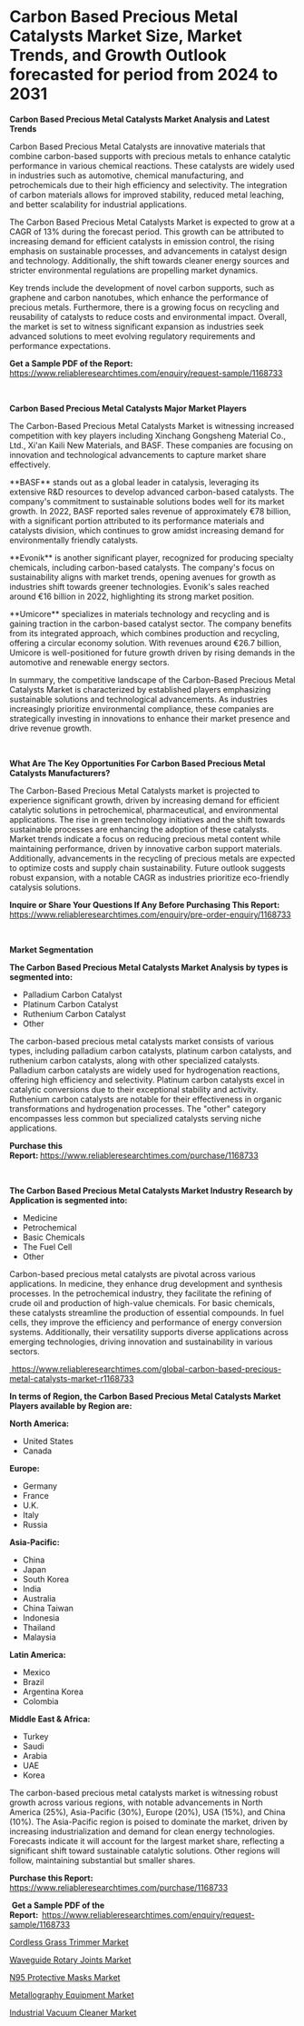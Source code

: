 <p><h1>Carbon Based Precious Metal Catalysts Market Size, Market Trends, and Growth Outlook forecasted for period from 2024 to 2031</h1></p><p><strong>Carbon Based Precious Metal Catalysts Market Analysis and Latest Trends</strong></p>
<p><p>Carbon Based Precious Metal Catalysts are innovative materials that combine carbon-based supports with precious metals to enhance catalytic performance in various chemical reactions. These catalysts are widely used in industries such as automotive, chemical manufacturing, and petrochemicals due to their high efficiency and selectivity. The integration of carbon materials allows for improved stability, reduced metal leaching, and better scalability for industrial applications.</p><p>The Carbon Based Precious Metal Catalysts Market is expected to grow at a CAGR of 13% during the forecast period. This growth can be attributed to increasing demand for efficient catalysts in emission control, the rising emphasis on sustainable processes, and advancements in catalyst design and technology. Additionally, the shift towards cleaner energy sources and stricter environmental regulations are propelling market dynamics. </p><p>Key trends include the development of novel carbon supports, such as graphene and carbon nanotubes, which enhance the performance of precious metals. Furthermore, there is a growing focus on recycling and reusability of catalysts to reduce costs and environmental impact. Overall, the market is set to witness significant expansion as industries seek advanced solutions to meet evolving regulatory requirements and performance expectations.</p></p>
<p><strong>Get a Sample PDF of the Report:&nbsp;</strong> <a href="https://www.reliableresearchtimes.com/enquiry/request-sample/1168733?utm_campaign=1735&utm_medium=2&utm_source=Github&utm_content=ia&utm_term=30102024&utm_id=carbon-based-precious-metal-catalysts">https://www.reliableresearchtimes.com/enquiry/request-sample/1168733</a></p>
<p>&nbsp;</p>
<p><strong>Carbon Based Precious Metal Catalysts Major Market Players</strong></p>
<p><p>The Carbon-Based Precious Metal Catalysts Market is witnessing increased competition with key players including Xinchang Gongsheng Material Co., Ltd., Xi'an Kaili New Materials, and BASF. These companies are focusing on innovation and technological advancements to capture market share effectively.</p><p>**BASF** stands out as a global leader in catalysis, leveraging its extensive R&D resources to develop advanced carbon-based catalysts. The company's commitment to sustainable solutions bodes well for its market growth. In 2022, BASF reported sales revenue of approximately €78 billion, with a significant portion attributed to its performance materials and catalysts division, which continues to grow amidst increasing demand for environmentally friendly catalysts.</p><p>**Evonik** is another significant player, recognized for producing specialty chemicals, including carbon-based catalysts. The company's focus on sustainability aligns with market trends, opening avenues for growth as industries shift towards greener technologies. Evonik's sales reached around €16 billion in 2022, highlighting its strong market position.</p><p>**Umicore** specializes in materials technology and recycling and is gaining traction in the carbon-based catalyst sector. The company benefits from its integrated approach, which combines production and recycling, offering a circular economy solution. With revenues around €26.7 billion, Umicore is well-positioned for future growth driven by rising demands in the automotive and renewable energy sectors.</p><p>In summary, the competitive landscape of the Carbon-Based Precious Metal Catalysts Market is characterized by established players emphasizing sustainable solutions and technological advancements. As industries increasingly prioritize environmental compliance, these companies are strategically investing in innovations to enhance their market presence and drive revenue growth.</p></p>
<p>&nbsp;</p>
<p><strong>What Are The Key Opportunities For Carbon Based Precious Metal Catalysts Manufacturers?</strong></p>
<p><p>The Carbon-Based Precious Metal Catalysts market is projected to experience significant growth, driven by increasing demand for efficient catalytic solutions in petrochemical, pharmaceutical, and environmental applications. The rise in green technology initiatives and the shift towards sustainable processes are enhancing the adoption of these catalysts. Market trends indicate a focus on reducing precious metal content while maintaining performance, driven by innovative carbon support materials. Additionally, advancements in the recycling of precious metals are expected to optimize costs and supply chain sustainability. Future outlook suggests robust expansion, with a notable CAGR as industries prioritize eco-friendly catalysis solutions.</p></p>
<p><strong>Inquire or Share Your Questions If Any Before Purchasing This Report:</strong> <a href="https://www.reliableresearchtimes.com/enquiry/pre-order-enquiry/1168733?utm_campaign=1735&utm_medium=2&utm_source=Github&utm_content=ia&utm_term=30102024&utm_id=carbon-based-precious-metal-catalysts">https://www.reliableresearchtimes.com/enquiry/pre-order-enquiry/1168733</a></p>
<p>&nbsp;</p>
<p><strong>Market Segmentation</strong></p>
<p><strong>The Carbon Based Precious Metal Catalysts Market Analysis by types is segmented into:</strong></p>
<p><ul><li>Palladium Carbon Catalyst</li><li>Platinum Carbon Catalyst</li><li>Ruthenium Carbon Catalyst</li><li>Other</li></ul></p>
<p><p>The carbon-based precious metal catalysts market consists of various types, including palladium carbon catalysts, platinum carbon catalysts, and ruthenium carbon catalysts, along with other specialized catalysts. Palladium carbon catalysts are widely used for hydrogenation reactions, offering high efficiency and selectivity. Platinum carbon catalysts excel in catalytic conversions due to their exceptional stability and activity. Ruthenium carbon catalysts are notable for their effectiveness in organic transformations and hydrogenation processes. The "other" category encompasses less common but specialized catalysts serving niche applications.</p></p>
<p><strong>Purchase this Report:&nbsp;</strong><a href="https://www.reliableresearchtimes.com/purchase/1168733?utm_campaign=1735&utm_medium=2&utm_source=Github&utm_content=ia&utm_term=30102024&utm_id=carbon-based-precious-metal-catalysts">https://www.reliableresearchtimes.com/purchase/1168733</a></p>
<p>&nbsp;</p>
<p><strong>The Carbon Based Precious Metal Catalysts Market Industry Research by Application is segmented into:</strong></p>
<p><ul><li>Medicine</li><li>Petrochemical</li><li>Basic Chemicals</li><li>The Fuel Cell</li><li>Other</li></ul></p>
<p><p>Carbon-based precious metal catalysts are pivotal across various applications. In medicine, they enhance drug development and synthesis processes. In the petrochemical industry, they facilitate the refining of crude oil and production of high-value chemicals. For basic chemicals, these catalysts streamline the production of essential compounds. In fuel cells, they improve the efficiency and performance of energy conversion systems. Additionally, their versatility supports diverse applications across emerging technologies, driving innovation and sustainability in various sectors.</p></p>
<p><a href="https://www.reliableresearchtimes.com/global-carbon-based-precious-metal-catalysts-market-r1168733?utm_campaign=1735&utm_medium=2&utm_source=Github&utm_content=ia&utm_term=30102024&utm_id=carbon-based-precious-metal-catalysts">&nbsp;https://www.reliableresearchtimes.com/global-carbon-based-precious-metal-catalysts-market-r1168733</a></p>
<p><strong>In terms of Region, the Carbon Based Precious Metal Catalysts Market Players available by Region are:</strong></p>
<p>
    <p> <strong> North America: </strong>
        <ul>
            <li>United States</li>
            <li>Canada</li>
        </ul>
        </p> 
    <p> <strong> Europe: </strong>
        <ul>
            <li>Germany</li>
            <li>France</li>
            <li>U.K.</li>
            <li>Italy</li>
            <li>Russia</li>
        </ul>
        </p> 
    <p> <strong> Asia-Pacific: </strong>
        <ul>
            <li>China</li>
            <li>Japan</li>
            <li>South Korea</li>
            <li>India</li>
            <li>Australia</li>
            <li>China Taiwan</li>
            <li>Indonesia</li>
            <li>Thailand</li>
            <li>Malaysia</li>
        </ul>
        </p> 
    <p> <strong> Latin America: </strong>
        <ul>
            <li>Mexico</li>
            <li>Brazil</li>
            <li>Argentina Korea</li>
            <li>Colombia</li>
        </ul>
        </p> 
    <p> <strong> Middle East & Africa: </strong>
        <ul>
            <li>Turkey</li>
            <li>Saudi</li>
            <li>Arabia</li>
            <li>UAE</li>
            <li>Korea</li>
        </ul>
    </p>
    </p>
<p><p>The carbon-based precious metal catalysts market is witnessing robust growth across various regions, with notable advancements in North America (25%), Asia-Pacific (30%), Europe (20%), USA (15%), and China (10%). The Asia-Pacific region is poised to dominate the market, driven by increasing industrialization and demand for clean energy technologies. Forecasts indicate it will account for the largest market share, reflecting a significant shift toward sustainable catalytic solutions. Other regions will follow, maintaining substantial but smaller shares.</p></p>
<p><strong>Purchase this Report: </strong><a href="https://www.reliableresearchtimes.com/purchase/1168733?utm_campaign=1735&utm_medium=2&utm_source=Github&utm_content=ia&utm_term=30102024&utm_id=carbon-based-precious-metal-catalysts">https://www.reliableresearchtimes.com/purchase/1168733</a></p>
<p>&nbsp;<strong>Get a Sample PDF of the Report:&nbsp;&nbsp;</strong><a href="https://www.reliableresearchtimes.com/enquiry/request-sample/1168733?utm_campaign=1735&utm_medium=2&utm_source=Github&utm_content=ia&utm_term=30102024&utm_id=carbon-based-precious-metal-catalysts">https://www.reliableresearchtimes.com/enquiry/request-sample/1168733</a></p>
<p><strong></strong></p>
<p><p><a href="https://www.linkedin.com/pulse/cordless-grass-trimmer-market-trends-growth-outlook-2024-donoe?utm_campaign=1735&utm_medium=2&utm_source=Github&utm_content=ia&utm_term=30102024&utm_id=carbon-based-precious-metal-catalysts">Cordless Grass Trimmer Market</a></p><p><a href="https://www.linkedin.com/pulse/waveguide-rotary-joints-industry-sector-new-technologies-crxde?utm_campaign=1735&utm_medium=2&utm_source=Github&utm_content=ia&utm_term=30102024&utm_id=carbon-based-precious-metal-catalysts">Waveguide Rotary Joints Market</a></p><p><a href="https://github.com/KamrulHadi87/Market-Research-Report-List-1/blob/main/n95-protective-masks-market.md?utm_campaign=1735&utm_medium=2&utm_source=Github&utm_content=ia&utm_term=30102024&utm_id=carbon-based-precious-metal-catalysts">N95 Protective Masks Market</a></p><p><a href="https://www.linkedin.com/pulse/strategic-forecast-metallography-equipment-market-growth-p6d4e?utm_campaign=1735&utm_medium=2&utm_source=Github&utm_content=ia&utm_term=30102024&utm_id=carbon-based-precious-metal-catalysts">Metallography Equipment Market</a></p><p><a href="https://www.linkedin.com/pulse/decoding-industrial-vacuum-cleaner-market-signals-growth-k6tne?utm_campaign=1735&utm_medium=2&utm_source=Github&utm_content=ia&utm_term=30102024&utm_id=carbon-based-precious-metal-catalysts">Industrial Vacuum Cleaner Market</a></p></p>